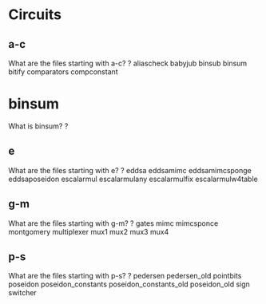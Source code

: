 # Circuits
## a-c

What are the files starting with a-c?
?
aliascheck
babyjub
binsub
binsum
bitify
comparators
compconstant

# binsum

What is binsum?
?


## e

What are the files starting with e?
?
eddsa
eddsamimc
eddsamimcsponge
eddsaposeidon
escalarmul
escalarmulany
escalarmulfix
escalarmulw4table

## g-m

What are the files starting with g-m?
?
gates
mimc
mimcsponce
montgomery
multiplexer
mux1
mux2
mux3
mux4

## p-s

What are the files starting with p-s?
?
pedersen
pedersen_old
pointbits
poseidon
poseidon_constants
poseidon_constants_old
poseidon_old
sign
switcher